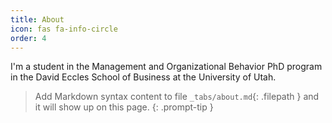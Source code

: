 ```yaml
---
title: About
icon: fas fa-info-circle
order: 4
---
```

I'm a student in the Management and Organizational Behavior PhD program in the David Eccles School of Business at the University of Utah.
> Add Markdown syntax content to file `_tabs/about.md`{: .filepath } and it will show up on this page.
{: .prompt-tip }
